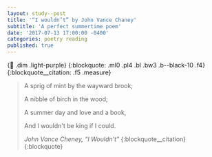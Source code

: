 ```yaml
---
layout: study--post
title: '“I wouldn’t” by John Vance Chaney'
subtitle: 'A perfect summertime poem'
date: '2017-07-13 17:00:00 -0400'
categories: poetry reading
published: true
---
```


{:link: .dim .light-purple}
{:blockquote: .ml0 .pl4 .bl .bw3 .b--black-10 .f4}
{:blockquote__citation: .f5 .measure}

> A sprig of mint by the wayward brook;
>
> A nibble of birch in the wood;
>
> A summer day and love and a book,
>
> And I wouldn't be king if I could.
>
> <cite>John Vance Cheney, “I Wouldn’t”</cite>
> {:blockquote__citation}
{:blockquote}
